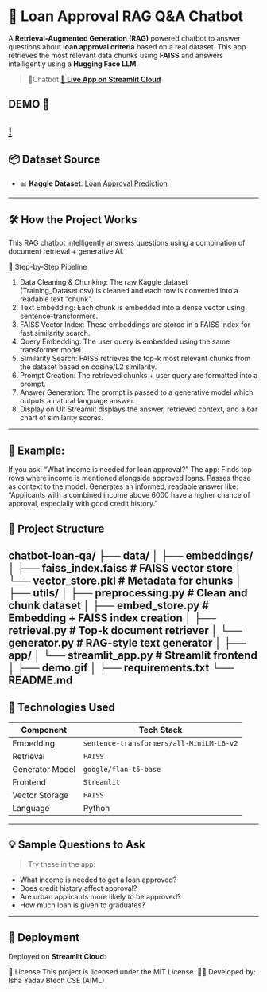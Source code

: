 # 💬 Loan Approval RAG Q&A Chatbot

A **Retrieval-Augmented Generation (RAG)** powered chatbot to answer questions about **loan approval criteria** based on a real dataset. This app retrieves the most relevant data chunks using **FAISS** and answers intelligently using a **Hugging Face LLM**.
> 🔗Chatbot **[🚀 Live App on Streamlit Cloud](https://loanapprovalchatbot.streamlit.app/)**

## DEMO 🎥 
[!](demo.gif)
---
## 📦 Dataset Source

- 📊 **Kaggle Dataset**: [Loan Approval Prediction](https://www.kaggle.com/datasets/sonalisingh1411/loan-approval-prediction)
---

## 🛠️ How the Project Works
This RAG chatbot intelligently answers questions using a combination of document retrieval + generative AI.

🔁 Step-by-Step Pipeline
1. Data Cleaning & Chunking:	The raw Kaggle dataset (Training_Dataset.csv) is cleaned and each row is converted into a readable text "chunk".
2. Text Embedding:	Each chunk is embedded into a dense vector using sentence-transformers.
3. FAISS Vector Index:	These embeddings are stored in a FAISS index for fast similarity search.
4. Query Embedding:	The user query is embedded using the same transformer model.
5. Similarity Search:	FAISS retrieves the top-k most relevant chunks from the dataset based on cosine/L2 similarity.
6. Prompt Creation:	The retrieved chunks + user query are formatted into a prompt.
7. Answer Generation:	The prompt is passed to a generative model which outputs a natural language answer.
8. Display on UI:	Streamlit displays the answer, retrieved context, and a bar chart of similarity scores.
---
## 🧠 Example:
If you ask:
“What income is needed for loan approval?”
The app:
Finds top rows where income is mentioned alongside approved loans.
Passes those as context to the model.
Generates an informed, readable answer like:
“Applicants with a combined income above 6000 have a higher chance of approval, especially with good credit history.”

## 📁 Project Structure
chatbot-loan-qa/
├── data/
│
├── embeddings/
│ ├── faiss_index.faiss # FAISS vector store
│ └── vector_store.pkl # Metadata for chunks
│
├── utils/
│ ├── preprocessing.py # Clean and chunk dataset
│ ├── embed_store.py # Embedding + FAISS index creation
│ ├── retrieval.py # Top-k document retriever
│ └── generator.py # RAG-style text generator
│
├── app/
│ └── streamlit_app.py # Streamlit frontend
│
├── demo.gif
│
├── requirements.txt
└── README.md 
---

## 🔧 Technologies Used

| Component             | Tech Stack                                       |
|----------------------|--------------------------------------------------|
| Embedding            | `sentence-transformers/all-MiniLM-L6-v2`         |
| Retrieval            | `FAISS`                                          |
| Generator Model      | `google/flan-t5-base`                            |
| Frontend             | `Streamlit`                                      |
| Vector Storage       | `FAISS`                                          |
| Language             | Python                                           |

---

## 💡 Sample Questions to Ask

> Try these in the app:

- What income is needed to get a loan approved?
- Does credit history affect approval?
- Are urban applicants more likely to be approved?
- How much loan is given to graduates?

---

## 🚀 Deployment
Deployed on **Streamlit Cloud**:

📄 License This project is licensed under the MIT License.
👩‍💻 Developed by: Isha Yadav Btech CSE (AIML)
